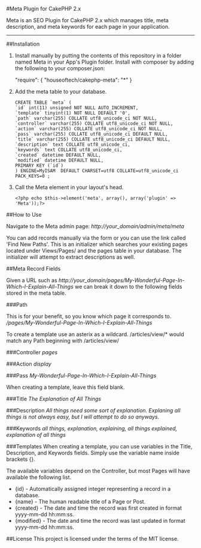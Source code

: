 #Meta Plugin for CakePHP 2.x

Meta is an SEO Plugin for CakePHP 2.x which manages title, meta description, and meta keywords for each page in your application.
- - -

##Installation

1.	Install manually by putting the contents of this repository in a folder named Meta in your App's Plugin folder. Install with composer by adding the following to your composer.json:

	"require": {
		"houseoftech/cakephp-meta": "*"
	}

2.	Add the meta table to your database.

		CREATE TABLE `meta` (
		`id` int(11) unsigned NOT NULL AUTO_INCREMENT,
		`template` tinyint(1) NOT NULL DEFAULT '0',
		`path` varchar(255) COLLATE utf8_unicode_ci NOT NULL,
		`controller` varchar(255) COLLATE utf8_unicode_ci NOT NULL,
		`action` varchar(255) COLLATE utf8_unicode_ci NOT NULL,
		`pass` varchar(255) COLLATE utf8_unicode_ci DEFAULT NULL,
		`title` varchar(255) COLLATE utf8_unicode_ci DEFAULT NULL,
		`description` text COLLATE utf8_unicode_ci,
		`keywords` text COLLATE utf8_unicode_ci,
		`created` datetime DEFAULT NULL,
		`modified` datetime DEFAULT NULL,
		PRIMARY KEY (`id`)
		) ENGINE=MyISAM  DEFAULT CHARSET=utf8 COLLATE=utf8_unicode_ci PACK_KEYS=0 ;

3.	Call the Meta element in your layout's head.

		<?php echo $this->element('meta', array(), array('plugin' => 'Meta'));?>

##How to Use

Navigate to the Meta admin page: *http://your_domain/admin/meta/meta*

You can add records manually via the form or you can use the link called 'Find New Paths'. This is an initializer which searches your existing pages located under Views/Pages/ and the pages table in your database. The initializer will attempt to extract descriptions as well.

##Meta Record Fields

Given a URL such as *http://your_domain/pages/My-Wonderful-Page-In-Which-I-Explain-All-Things* we can break it down to the following fields stored in the meta table.

###Path

This is for your benefit, so you know which page it corresponds to. */pages/My-Wonderful-Page-In-Which-I-Explain-All-Things*

To create a template use an asterix as a wildcard. /articles/view/* would match any Path beginning with /articles/view/

###Controller
*pages*

###Action
*display*

###Pass
*My-Wonderful-Page-In-Which-I-Explain-All-Things*

When creating a template, leave this field blank.

###Title
*The Explanation of All Things*

###Description
*All things need some sort of explanation. Explaning all things is not always easy, but I will attempt to do so anyways.*

###Keywords
*all things, explanation, explaining, all things explained, explanation of all things*

###Templates
When creating a template, you can use variables in the Title, Description, and Keywords fields. Simply use the variable name inside brackets {}.

The available variables depend on the Controller, but most Pages will have available the following list.

- {id} - Automatically assigned integer representing a record in a database.
- {name} - The human readable title of a Page or Post.
- {created} - The date and time the record was first created in format yyyy-mm-dd hh:mm:ss.
- {modified} - The date and time the record was last updated in format yyyy-mm-dd hh:mm:ss.

##License
This project is licensed under the terms of the MIT license.
